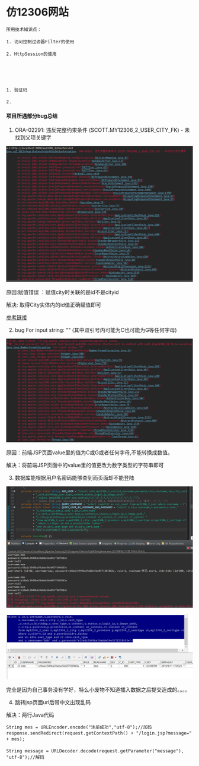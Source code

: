 # 仿12306网站

```
所用技术知识点：

1. 访问控制过滤器Filter的使用

2. HttpSession的使用





1. 验证码

2. 

```






#### 项目所遇部分bug总结

1. ORA-02291: 违反完整约束条件 (SCOTT.MY12306_2_USER_CITY_FK) - 未找到父项关键字

![](WebContent/bug/bug1.png)

原因:赋值错误 ：赋值city时关联的是id不是cityid

解决: 取得City实体内的id值正确赋值即可

[参考链接](https://blog.csdn.net/jihuanliang/article/details/7205968)

2. bug For input string: "" (其中双引号内可能为C也可能为G等任何字母)

![](WebContent/bug/bug2.png)

原因：前端JSP页面value里的值为C或G或者任何字母,不能转换成数值。

解决：将前端JSP页面中的value里的值更改为数字类型的字符串即可

3. 数据库能根据用户名密码能够查到而页面却不能登陆

![](WebContent/bug/bug3.png)

![](WebContent/bug/bug3_1.png)

完全是因为自己事务没有学好，特么小废物不知道插入数据之后提交造成的。。。。

4. 跳转jsp页面url后带中文出现乱码

解决：两行Java代码

```
String mes = URLEncoder.encode("注册成功","utf-8");//加码
response.sendRedirect(request.getContextPath() + "/login.jsp?message=" + mes);

String message = URLDecoder.decode(request.getParameter("message"), "utf-8");//解码
```

